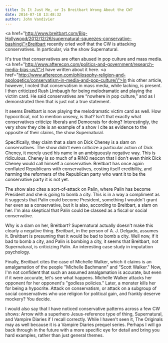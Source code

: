 ```yaml
---
title: Is It Just Me, or Is Breitbart Wrong About the CW?
date: 2014-07-18 13:48:32
author: John Vandivier
---
```




<a href=\"http://www.breitbart.com/Big-Hollywood/2012/12/26/supernatural-squeezes-conservative-bashing\">Breitbart recently cried wolf that the CW is attacking conservatives</a>. In particular, via the show Supernatural.

It's true that conservatives are often abused in pop culture and mass media. <a href=\"http://www.afterecon.com/politics-and-government/research-media-bias-us/\">I have written about it here</a>. <a href=\"http://www.afterecon.com/philosophy-religion-and-apologetics/conservatism-in-media-and-pop-culture/\">In this other article, however</a>, I noted that conservatism in mass media, while lacking, is present. I then criticized Rush Limbaugh for being melodramatic and playing the victim card. He said conservatives are “nowhere in pop culture,” and as I demonstrated then that is just not a true statement.

It seems Breitbart is now playing the melodramatic victim card as well. How hypocritical, not to mention unsexy, is that? Isn't that exactly what conservatives criticize liberals and Democrats for doing? Interestingly, the very show they cite is an example of a show I cite as evidence to the opposite of their claims, the show Supernatural.

Specifically, they claim that a slam on Dick Cheney is a slam on conservatives. The show didn't even criticize a particular action of Dick Cheney, it merely used his name in an ambiguously negative way. This is ridiculous. Cheney is so much of a RINO neocon that I don't even think Dick Cheney would call himself a conservative. Breitbart has once again conflated Republicans with conservatives, costing itself credibility, and harming the reformers of the Republican party who want it to be the conservative party it is not yet.

The show also cites a sort-of-attack on Palin, where Palin has become President and she is going to bomb a city. This is in a way a compliment as it suggests that Palin could become President, something I wouldn't grant her even as a conservative, but it is also, according to Breitbart, a slam on her. I'm also skeptical that Palin could be classed as a fiscal or social conservative.

Why is a slam on her, Breitbart? Supernatural actually doesn't make this clearly a negative thing. Breitbart, in the person of A. J. Delgado, assumes it. Breitbart is presuming that it would be bad to bomb a city. Well now, if it bad to bomb a city, and Palin is bombing a city, it seems that Breitbart, not Supernatural, is criticizing Palin. An interesting case study in imputation psychology.

Finally, Breitbart cites the case of Michelle Walker, which it claims is an amalgamation of the people \"Michelle Bachmann\" and \"Scott Walker.\" Now, I'm not confident that such an assumed amalgamation is accurate, but even if it were accurate, let's see what happens. Michelle Walker attacks her opponent for her opponent's \"godless policies.\" Later, a monster kills her for being a hypocrite. Attack on conservatism, or attack on a subgroup of social conservatives who use religion for political gain, and frankly deserve mockery? You decide.

I would also say that I have noticed conservative patterns across a few CW shows: Arrow with a superhero Jesus-reference type of thing, Supernatural, and Vampire Diaries if I recall correctly. While I haven't seen it, The Originals may as well because it is a Vampire Diaries prequel series. Perhaps I will go back through in the future with a more specific eye for detail and bring you hard examples, rather than just general themes.